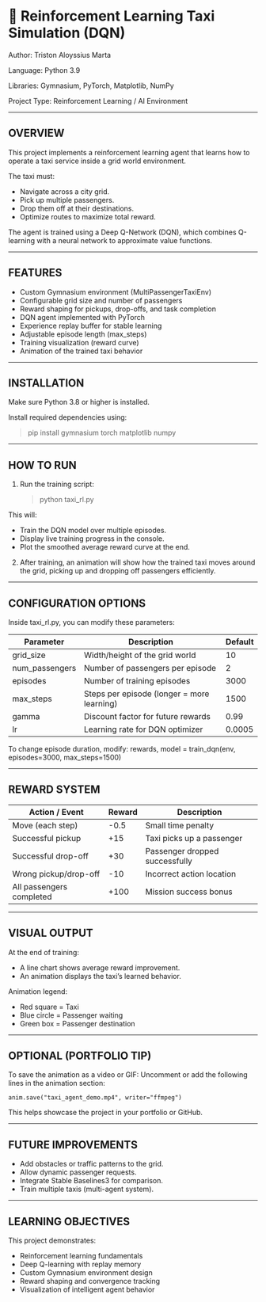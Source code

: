 
🚕 Reinforcement Learning Taxi Simulation (DQN)
===========================================================

Author: Triston Aloyssius Marta

Language: Python 3.9

Libraries: Gymnasium, PyTorch, Matplotlib, NumPy

Project Type: Reinforcement Learning / AI Environment

-----------------------------------------------------------
OVERVIEW
-----------------------------------------------------------
This project implements a reinforcement learning agent that learns
how to operate a taxi service inside a grid world environment.

The taxi must:

 - Navigate across a city grid.
 - Pick up multiple passengers.
 - Drop them off at their destinations.
 - Optimize routes to maximize total reward.

The agent is trained using a Deep Q-Network (DQN), which combines
Q-learning with a neural network to approximate value functions.

-----------------------------------------------------------
FEATURES
-----------------------------------------------------------
- Custom Gymnasium environment (MultiPassengerTaxiEnv)
- Configurable grid size and number of passengers
- Reward shaping for pickups, drop-offs, and task completion
- DQN agent implemented with PyTorch
- Experience replay buffer for stable learning
- Adjustable episode length (max_steps)
- Training visualization (reward curve)
- Animation of the trained taxi behavior

-----------------------------------------------------------
INSTALLATION
-----------------------------------------------------------
Make sure Python 3.8 or higher is installed.

Install required dependencies using:
> pip install gymnasium torch matplotlib numpy

-----------------------------------------------------------
HOW TO RUN
-----------------------------------------------------------

1. Run the training script:
   > python taxi_rl.py

This will:
 - Train the DQN model over multiple episodes.
 - Display live training progress in the console.
 - Plot the smoothed average reward curve at the end.

2. After training, an animation will show how the trained
   taxi moves around the grid, picking up and dropping off
   passengers efficiently.

-----------------------------------------------------------
CONFIGURATION OPTIONS
-----------------------------------------------------------
Inside taxi_rl.py, you can modify these parameters:

Parameter       | Description                               | Default
----------------|-------------------------------------------|----------
grid_size       | Width/height of the grid world            | 10
num_passengers  | Number of passengers per episode          | 2
episodes        | Number of training episodes               | 3000
max_steps       | Steps per episode (longer = more learning)| 1500
gamma           | Discount factor for future rewards        | 0.99
lr              | Learning rate for DQN optimizer           | 0.0005

To change episode duration, modify:
    rewards, model = train_dqn(env, episodes=3000, max_steps=1500)

-----------------------------------------------------------
REWARD SYSTEM
-----------------------------------------------------------
Action / Event             | Reward | Description
---------------------------|--------|------------------------------
Move (each step)           | -0.5   | Small time penalty
Successful pickup           | +15    | Taxi picks up a passenger
Successful drop-off         | +30    | Passenger dropped successfully
Wrong pickup/drop-off       | -10    | Incorrect action location
All passengers completed    | +100   | Mission success bonus

-----------------------------------------------------------
VISUAL OUTPUT
-----------------------------------------------------------
At the end of training:
 - A line chart shows average reward improvement.
 - An animation displays the taxi’s learned behavior.

Animation legend:
 - Red square = Taxi
 - Blue circle = Passenger waiting
 - Green box = Passenger destination

-----------------------------------------------------------
OPTIONAL (PORTFOLIO TIP)
-----------------------------------------------------------
To save the animation as a video or GIF:
Uncomment or add the following lines in the animation section:

    anim.save("taxi_agent_demo.mp4", writer="ffmpeg")

This helps showcase the project in your portfolio or GitHub.

-----------------------------------------------------------
FUTURE IMPROVEMENTS
-----------------------------------------------------------
- Add obstacles or traffic patterns to the grid.
- Allow dynamic passenger requests.
- Integrate Stable Baselines3 for comparison.
- Train multiple taxis (multi-agent system).

-----------------------------------------------------------
LEARNING OBJECTIVES
-----------------------------------------------------------
This project demonstrates:
 - Reinforcement learning fundamentals
 - Deep Q-learning with replay memory
 - Custom Gymnasium environment design
 - Reward shaping and convergence tracking
 - Visualization of intelligent agent behavior


